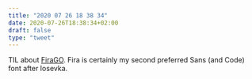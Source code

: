 ```yaml
---
title: "2020 07 26 18 38 34"
date: 2020-07-26T18:38:34+02:00
draft: false
type: "tweet"
---
```

TIL about [FiraGO](https://bboxtype.com/typefaces/FiraGO/#!layout=specimen). Fira is certainly my second preferred Sans (and Code) font after Iosevka.
